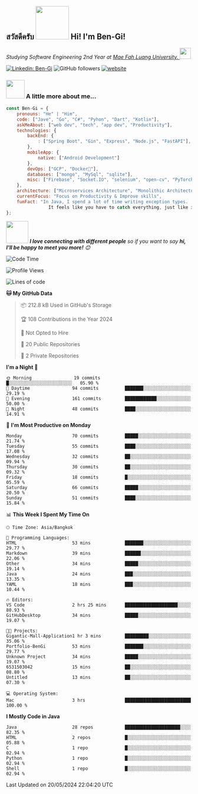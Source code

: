 <h2><p><a href="https://giphy.com/gifs/bread-L3nWlmgyqCeU8"></a></p>สวัสดีครับ <img src="https://media.giphy.com/media/L3nWlmgyqCeU8/giphy.gif" width="90" frameBorder="0" class="giphy-embed" allowFullScreen></img> Hi! I'm Ben-Gi!</h2>
<p><em>Studying Software Engineering 2nd Year at <a href="https://en.mfu.ac.th/home.html"> Mae Fah Luang University.
</a><img src="https://media.giphy.com/media/WUlplcMpOCEmTGBtBW/giphy.gif" width="30"> </em></p>


[![Linkedin: Ben-Gi](https://img.shields.io/badge/-BenGi-blue?style=flat-square&logo=Linkedin&logoColor=white&link=https://www.linkedin.com/in/nimit-tanbooutor-798139246/)](https://www.linkedin.com/in/nimit-tanbooutor-798139246/)
![GitHub followers](https://img.shields.io/github/followers/6531503042?label=Follow&style=social)
[![website](https://img.shields.io/badge/Website-46a2f1.svg?&style=flat-square&logo=Google-Chrome&logoColor=white&link=https://6531503042.github.io/Portfolio-BenGi/)](https://6531503042.github.io/Portfolio-BenGi/)

### <img src="https://media.giphy.com/media/VgCDAzcKvsR6OM0uWg/giphy.gif" width="50"> A little more about me...  

```javascript
const Ben-Gi = {
    pronouns: "He" | "Him",
    code: ["Jave", "Go", "C#", "Pyhon", "Dart", "Kotlin"],
    askMeAbout: ["web dev", "tech", "app dev", "Productivity"],
    technologies: {
        backEnd: {
            : ["Spring Boot", "Gin", "Express", "Node.js", "FastAPI"],
        },
        mobileApp: {
            native: ["Android Development"]
        },
        devOps: ["GCP", "Docker🐳"],
        databases: ["mongo", "MySql", "sqlite"],
        misc: ["Firebase", "Socket.IO", "selenium", "open-cv", "PyTorch"]
    },
    architecture: ["Microservices Architecture", "Monolithic Architecture", "Single page applications"],
    currentFocus: "Focus on Productivity & Improve skills",
    funFact: "In Java, I spend a lot of time writing exception types. 
                It feels like you have to catch everything, just like in baseball."
};
```

<img src="https://media.giphy.com/media/LnQjpWaON8nhr21vNW/giphy.gif" width="60"> <em><b>I love connecting with different people</b> so if you want to say <b>hi, I'll be happy to meet you more!</b> 😊</em>

<!--START_SECTION:waka-->
![Code Time](http://img.shields.io/badge/Code%20Time-3%20hrs-blue)

![Profile Views](http://img.shields.io/badge/Profile%20Views-229-blue)

![Lines of code](https://img.shields.io/badge/From%20Hello%20World%20I%27ve%20Written-1.1%20million%20lines%20of%20code-blue)

**🐱 My GitHub Data** 

> 📦 212.8 kB Used in GitHub's Storage 
 > 
> 🏆 108 Contributions in the Year 2024
 > 
> 🚫 Not Opted to Hire
 > 
> 📜 20 Public Repositories 
 > 
> 🔑 2 Private Repositories 
 > 
**I'm a Night 🦉** 

```text
🌞 Morning                19 commits          █░░░░░░░░░░░░░░░░░░░░░░░░   05.90 % 
🌆 Daytime                94 commits          ███████░░░░░░░░░░░░░░░░░░   29.19 % 
🌃 Evening                161 commits         ████████████░░░░░░░░░░░░░   50.00 % 
🌙 Night                  48 commits          ████░░░░░░░░░░░░░░░░░░░░░   14.91 % 
```
📅 **I'm Most Productive on Monday** 

```text
Monday                   70 commits          █████░░░░░░░░░░░░░░░░░░░░   21.74 % 
Tuesday                  55 commits          ████░░░░░░░░░░░░░░░░░░░░░   17.08 % 
Wednesday                32 commits          ██░░░░░░░░░░░░░░░░░░░░░░░   09.94 % 
Thursday                 30 commits          ██░░░░░░░░░░░░░░░░░░░░░░░   09.32 % 
Friday                   18 commits          █░░░░░░░░░░░░░░░░░░░░░░░░   05.59 % 
Saturday                 66 commits          █████░░░░░░░░░░░░░░░░░░░░   20.50 % 
Sunday                   51 commits          ████░░░░░░░░░░░░░░░░░░░░░   15.84 % 
```


📊 **This Week I Spent My Time On** 

```text
🕑︎ Time Zone: Asia/Bangkok

💬 Programming Languages: 
HTML                     53 mins             ███████░░░░░░░░░░░░░░░░░░   29.77 % 
Markdown                 39 mins             ██████░░░░░░░░░░░░░░░░░░░   22.06 % 
Other                    34 mins             █████░░░░░░░░░░░░░░░░░░░░   19.14 % 
Java                     24 mins             ███░░░░░░░░░░░░░░░░░░░░░░   13.35 % 
YAML                     18 mins             ███░░░░░░░░░░░░░░░░░░░░░░   10.44 % 

🔥 Editors: 
VS Code                  2 hrs 25 mins       ████████████████████░░░░░   80.93 % 
GitHubDesktop            34 mins             █████░░░░░░░░░░░░░░░░░░░░   19.07 % 

🐱‍💻 Projects: 
Gigantic-Mall-Application1 hr 3 mins         █████████░░░░░░░░░░░░░░░░   35.06 % 
Portfolio-BenGi          53 mins             ███████░░░░░░░░░░░░░░░░░░   29.77 % 
Unknown Project          34 mins             █████░░░░░░░░░░░░░░░░░░░░   19.07 % 
6531503042               15 mins             ██░░░░░░░░░░░░░░░░░░░░░░░   08.80 % 
Untitled                 13 mins             ██░░░░░░░░░░░░░░░░░░░░░░░   07.30 % 

💻 Operating System: 
Mac                      3 hrs               █████████████████████████   100.00 % 
```

**I Mostly Code in Java** 

```text
Java                     28 repos            █████████████████████░░░░   82.35 % 
HTML                     2 repos             █░░░░░░░░░░░░░░░░░░░░░░░░   05.88 % 
C                        1 repo              █░░░░░░░░░░░░░░░░░░░░░░░░   02.94 % 
Python                   1 repo              █░░░░░░░░░░░░░░░░░░░░░░░░   02.94 % 
Shell                    1 repo              █░░░░░░░░░░░░░░░░░░░░░░░░   02.94 % 
```




 Last Updated on 20/05/2024 22:04:20 UTC
<!--END_SECTION:waka-->
